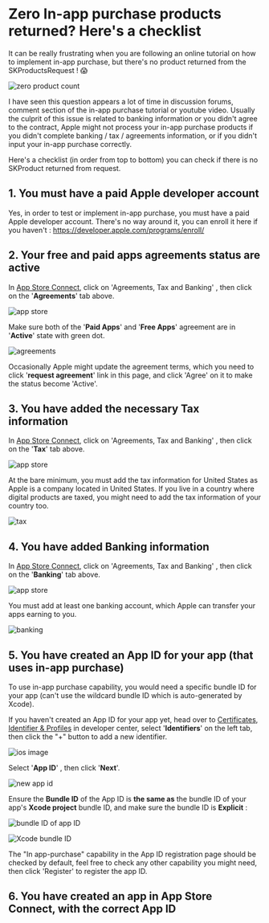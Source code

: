 # Zero In-app purchase products returned? Here's a checklist

It can be really frustrating when you are following an online tutorial on how to implement in-app purchase, but there's no product returned from the SKProductsRequest ! 😱



![zero product count](https://iosimage.s3.amazonaws.com/2019/66-zero-iap-checklist/zerocount.png)





I have seen this question appears a lot of time in discussion forums, comment section of the in-app purchase tutorial or youtube video. Usually the culprit of this issue is related to banking information or you didn't agree to the contract, Apple might not process your in-app purchase products if you didn't complete banking / tax / agreements information, or if you didn't input your in-app purchase correctly.



Here's a checklist (in order from top to bottom) you can check if there is no SKProduct returned from request.



## 1. You must have a paid Apple developer account

Yes, in order to test or implement in-app purchase, you must have a paid Apple developer account. There's no way around it, you can enroll it here if you haven't : https://developer.apple.com/programs/enroll/



## 2. Your free and paid apps agreements status are active

In [App Store Connect](https://appstoreconnect.apple.com/), click on 'Agreements, Tax and Banking' , then click on the '**Agreements**' tab above.



![app store](https://iosimage.s3.amazonaws.com/2019/66-zero-iap-checklist/appStoreconnect.png)



Make sure both of the '**Paid Apps**' and '**Free Apps**' agreement are in '**Active**' state with green dot.

![agreements](https://iosimage.s3.amazonaws.com/2019/66-zero-iap-checklist/Agreements.png)



Occasionally Apple might update the agreement terms, which you need to click '**request agreement**' link in this page, and click 'Agree' on it to make the status become 'Active'.





## 3. You have added the necessary Tax information

In [App Store Connect](https://appstoreconnect.apple.com/), click on 'Agreements, Tax and Banking' , then click on the '**Tax**' tab above.



![app store](https://iosimage.s3.amazonaws.com/2019/66-zero-iap-checklist/appStoreconnect.png)



At the bare minimum, you must add the tax information for United States as Apple is a company located in United States. If you live in a country where digital products are taxed, you might need to add the tax information of your country too.




![tax](https://iosimage.s3.amazonaws.com/2019/66-zero-iap-checklist/Tax.png)



## 4. You have added Banking information

In [App Store Connect](https://appstoreconnect.apple.com/), click on 'Agreements, Tax and Banking' , then click on the '**Banking**' tab above.



![app store](https://iosimage.s3.amazonaws.com/2019/66-zero-iap-checklist/appStoreconnect.png)

You must add at least one banking account, which Apple can transfer your apps earning to you.

![banking](https://iosimage.s3.amazonaws.com/2019/66-zero-iap-checklist/Banking.png)



## 5. You have created an App ID for your app (that uses in-app purchase)

To use in-app purchase capability, you would need a specific bundle ID for your app (can't use the wildcard bundle ID which is auto-generated by Xcode).


If you haven't created an App ID for your app yet, head over to [Certificates, Identifier & Profiles](https://developer.apple.com/account/resources/certificates/list) in developer center, select '**Identifiers**' on the left tab, then click the "+" button to add a new identifier.



![ios image](https://iosimage.s3.amazonaws.com/2019/66-zero-iap-checklist/Identifiers.png)





Select '**App ID**' , then click '**Next**'.

![new app id](https://iosimage.s3.amazonaws.com/2019/66-zero-iap-checklist/newAppID.png)



Ensure the **Bundle ID** of the App ID is **the same as** the bundle ID of your app's **Xcode project** bundle ID, and make sure the bundle ID is **Explicit** : 

![bundle ID of app ID](https://iosimage.s3.amazonaws.com/2019/66-zero-iap-checklist/bundleIDAppID.png)



![Xcode bundle ID](https://iosimage.s3.amazonaws.com/2019/66-zero-iap-checklist/bundleIDXcode.png)



The "In app-purchase" capability in the App ID registration page should be checked by default, feel free to check any other capability you might need, then click 'Register' to register the app ID.



## 6. You have created an app in App Store Connect, with the correct App ID



